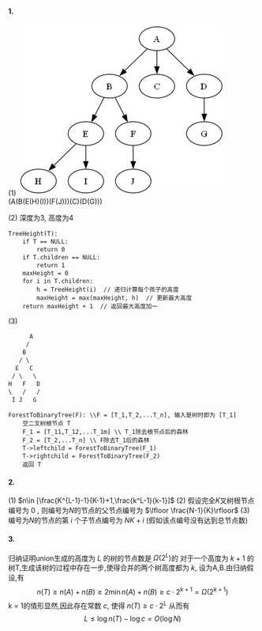 #### 1.
(1)
![](../image/6-1-1.png)
(A(B(E(H)(I))(F(J)))(C)(D(G)))

(2)
深度为3, 高度为4
```
TreeHeight(T): 
    if T == NULL:
        return 0
    if T.children == NULL:
        return 1
    maxHeight = 0 
    for i in T.children:
        h = TreeHeight(i)  // 递归计算每个孩子的高度
        maxHeight = max(maxHeight, h)  // 更新最大高度
    return maxHeight + 1  // 返回最大高度加一
```

(3)
```
      A
     /
    B
   / \
  E   C
 / \   \
H   F   D
\   /   /
 I J   G
```

```
ForestToBinaryTree(F): \\F = [T_1,T_2,...T_n], 输入是树时即为 [T_1]
    空二叉树根节点 T
    F_1 = [T_11,T_12,...T_1m] \\ T_1除去根节点后的森林
    F_2 = [T_2,...T_n] \\ F除去T_1后的森林
    T->leftchild = ForestToBinaryTree(F_1)
    T->rightchild = ForestToBinaryTree(F_2)
    返回 T
```

#### 2.
(1)  $n\in [\frac{K^{L-1}-1}{K-1}+1,\frac{k^L-1}{k-1}]$
(2) 假设完全$K$叉树根节点编号为 $0$ , 则编号为$N$的节点的父节点编号为 $\lfloor \frac{N-1}{K}\rfloor$ 
(3) 编号为$N$的节点的第 $i$ 个子节点编号为 $NK+i$ (假如该点编号没有达到总节点数)

#### 3.
归纳证明union生成的高度为 $L$ 的树的节点数是 $\Omega(2^L)$的
对于一个高度为 $k+1$ 的树T,生成该树的过程中存在一步,使得合并的两个树高度都为 $k$, 设为A,B.由归纳假设,有
$$n(T)\ge n(A)+n(B)\ge 2\min {n(A)+n(B)}\ge c\cdot 2^{k+1}=\Omega({2^{k+1}})$$
k = 1的情形显然,因此存在常数 $c$, 使得 $n(T)\ge c\cdot 2^L$
从而有 $$L\leq \log n(T) - \log c = O(\log N)$$